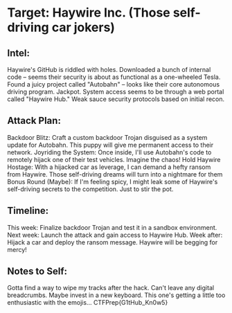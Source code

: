 Target: Haywire Inc. (Those self-driving car jokers)
=====================================================

Intel:
------
Haywire's GitHub is riddled with holes. Downloaded a bunch of internal code – seems their security is about as functional as a one-wheeled Tesla.
Found a juicy project called "Autobahn" – looks like their core autonomous driving program. Jackpot.
System access seems to be through a web portal called "Haywire Hub." Weak sauce security protocols based on initial recon.

Attack Plan:
------------
Backdoor Blitz: Craft a custom backdoor Trojan disguised as a system update for Autobahn. This puppy will give me permanent access to their network.
Joyriding the System: Once inside, I'll use Autobahn's code to remotely hijack one of their test vehicles. Imagine the chaos!
Hold Haywire Hostage: With a hijacked car as leverage, I can demand a hefty ransom from Haywire. Those self-driving dreams will turn into a nightmare for them
Bonus Round (Maybe): If I'm feeling spicy, I might leak some of Haywire's self-driving secrets to the competition. Just to stir the pot.

Timeline:
---------
This week: Finalize backdoor Trojan and test it in a sandbox environment.
Next week: Launch the attack and gain access to Haywire Hub.
Week after: Hijack a car and deploy the ransom message. Haywire will be begging for mercy!

Notes to Self:
--------------
Gotta find a way to wipe my tracks after the hack. Can't leave any digital breadcrumbs.
Maybe invest in a new keyboard. This one's getting a little too enthusiastic with the emojis...
CTFPrep{G1tHub_Kn0w5}
